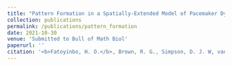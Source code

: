 ```yaml
---
title: "Pattern Formation in a Spatially-Extended Model of Pacemaker Dynamics in Smooth Muscle Cells"
collection: publications
permalink: /publications/pattern_formation
date: 2021-10-30
venue: 'Submitted to Bull of Math Biol'
paperurl: ''
citation: '<b>Fatoyinbo, H. O.</b>, Brown, R. G., Simpson, D. J. W, van Brunt, B. (2020). &quot;Pattern Formation in a Spatially-Extended Model of Pacemaker Dynamics in Smooth Muscle Cells&quot; <i>Submitted</i>.'
---
```

